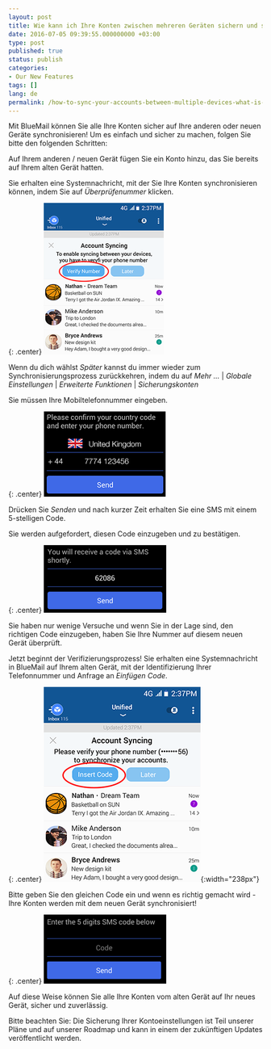```yaml
---
layout: post
title: Wie kann ich Ihre Konten zwischen mehreren Geräten sichern und synchronisieren? Was ist SMS Überprüfung?
date: 2016-07-05 09:39:55.000000000 +03:00
type: post
published: true
status: publish
categories:
- Our New Features
tags: []
lang: de
permalink: /how-to-sync-your-accounts-between-multiple-devices-what-is-sms-verification/
---
```


Mit BlueMail können Sie alle Ihre Konten sicher auf Ihre anderen oder neuen Geräte synchronisieren! Um es einfach und sicher zu machen, folgen Sie bitte den folgenden Schritten:

Auf Ihrem anderen / neuen Gerät fügen Sie ein Konto hinzu, das Sie bereits auf Ihrem alten Gerät hatten.

Sie erhalten eine Systemnachricht, mit der Sie Ihre Konten synchronisieren können, indem Sie auf *Überprüfenummer* klicken.

{: .center}
![Thumb1](/assets/1_thumb-1.png)

Wenn du dich wählst *Später* kannst du immer wieder zum Synchronisierungsprozess zurückkehren, indem du auf *Mehr ...* \| *Globale Einstellungen* \| *Erweiterte Funktionen* \| *Sicherungskonten*

Sie müssen Ihre Mobiltelefonnummer eingeben.

{: .center}
![SMS](/assets/2_thumb.png)

Drücken Sie *Senden* und nach kurzer Zeit erhalten Sie eine SMS mit einem 5-stelligen Code.

Sie werden aufgefordert, diesen Code einzugeben und zu bestätigen.

{: .center}
![SMS2](/assets/3.png)

Sie haben nur wenige Versuche und wenn Sie in der Lage sind, den richtigen Code einzugeben, haben Sie Ihre Nummer auf diesem neuen Gerät überprüft.

Jetzt beginnt der Verifizierungsprozess! Sie erhalten eine Systemnachricht in BlueMail auf Ihrem alten Gerät, mit der Identifizierung Ihrer Telefonnummer und Anfrage an *Einfügen Code*.

{: .center}
![Verification](/assets/4-1-2.png){:width="238px"}

Bitte geben Sie den gleichen Code ein und wenn es richtig gemacht wird - Ihre Konten werden mit dem neuen Gerät synchronisiert!

{: .center}
![Verification2](/assets/5.png)

Auf diese Weise können Sie alle Ihre Konten vom alten Gerät auf Ihr neues Gerät, sicher und zuverlässig.

Bitte beachten Sie: Die Sicherung Ihrer Kontoeinstellungen ist Teil unserer Pläne und auf unserer Roadmap und kann in einem der zukünftigen Updates veröffentlicht werden.
